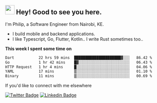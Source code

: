 <h2><img src="https://slackmojis.com/emojis/3643-cool-doge/download" width="30"/> Hey! Good to see you here.</h2>

<p>I'm Philip, a Software Engineer from Nairobi, KE. 

- I build mobile and backend applications.
- I like Typescript, Go, Flutter, Kotlin.. I write Rust sometimes too..</p>

**This week I spent some time on**
<!--START_SECTION:waka-->

```txt
Dart           22 hrs 59 mins  █████████████████████▓░░░   86.42 %
Go             1 hr 42 mins    █▓░░░░░░░░░░░░░░░░░░░░░░░   06.43 %
HTTP Request   1 hr 4 mins     █░░░░░░░░░░░░░░░░░░░░░░░░   04.06 %
YAML           17 mins         ▒░░░░░░░░░░░░░░░░░░░░░░░░   01.10 %
Binary         11 mins         ▒░░░░░░░░░░░░░░░░░░░░░░░░   00.69 %
```

<!--END_SECTION:waka-->

If you'd like to connect with me elsewhere

[![Twitter Badge](https://img.shields.io/badge/-Twitter-1ca0f1?style=flat-square&labelColor=1ca0f1&logo=twitter&logoColor=white&link=https://twitter.com/_diogorodrigues)](https://twitter.com/kimathiphil)  [![Linkedin Badge](https://img.shields.io/badge/-LinkedIn-blue?style=flat-square&logo=Linkedin&logoColor=white&link=https://www.linkedin.com/in/philip-kimathi-2604a9114/)](https://www.linkedin.com/in/philip-kimathi-2604a9114/)
